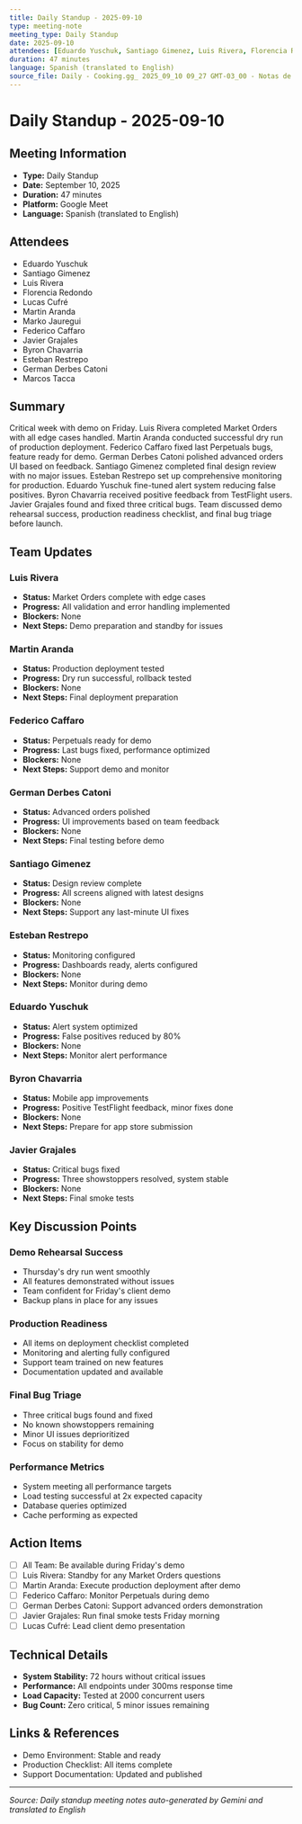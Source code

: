 ```yaml
---
title: Daily Standup - 2025-09-10
type: meeting-note
meeting_type: Daily Standup
date: 2025-09-10
attendees: [Eduardo Yuschuk, Santiago Gimenez, Luis Rivera, Florencia Redondo, Lucas Cufré, Martin Aranda, Marko Jauregui, Federico Caffaro, Javier Grajales, Byron Chavarria, Esteban Restrepo, German Derbes Catoni, Marcos Tacca]
duration: 47 minutes
language: Spanish (translated to English)
source_file: Daily - Cooking.gg_ 2025_09_10 09_27 GMT-03_00 - Notas de Gemini.md
---
```


# Daily Standup - 2025-09-10

## Meeting Information
- **Type:** Daily Standup
- **Date:** September 10, 2025
- **Duration:** 47 minutes
- **Platform:** Google Meet
- **Language:** Spanish (translated to English)

## Attendees
- Eduardo Yuschuk
- Santiago Gimenez
- Luis Rivera
- Florencia Redondo
- Lucas Cufré
- Martin Aranda
- Marko Jauregui
- Federico Caffaro
- Javier Grajales
- Byron Chavarria
- Esteban Restrepo
- German Derbes Catoni
- Marcos Tacca

## Summary
Critical week with demo on Friday. Luis Rivera completed Market Orders with all edge cases handled. Martin Aranda conducted successful dry run of production deployment. Federico Caffaro fixed last Perpetuals bugs, feature ready for demo. German Derbes Catoni polished advanced orders UI based on feedback. Santiago Gimenez completed final design review with no major issues. Esteban Restrepo set up comprehensive monitoring for production. Eduardo Yuschuk fine-tuned alert system reducing false positives. Byron Chavarria received positive feedback from TestFlight users. Javier Grajales found and fixed three critical bugs. Team discussed demo rehearsal success, production readiness checklist, and final bug triage before launch.

## Team Updates

### Luis Rivera
- **Status:** Market Orders complete with edge cases
- **Progress:** All validation and error handling implemented
- **Blockers:** None
- **Next Steps:** Demo preparation and standby for issues

### Martin Aranda
- **Status:** Production deployment tested
- **Progress:** Dry run successful, rollback tested
- **Blockers:** None
- **Next Steps:** Final deployment preparation

### Federico Caffaro
- **Status:** Perpetuals ready for demo
- **Progress:** Last bugs fixed, performance optimized
- **Blockers:** None
- **Next Steps:** Support demo and monitor

### German Derbes Catoni
- **Status:** Advanced orders polished
- **Progress:** UI improvements based on team feedback
- **Blockers:** None
- **Next Steps:** Final testing before demo

### Santiago Gimenez
- **Status:** Design review complete
- **Progress:** All screens aligned with latest designs
- **Blockers:** None
- **Next Steps:** Support any last-minute UI fixes

### Esteban Restrepo
- **Status:** Monitoring configured
- **Progress:** Dashboards ready, alerts configured
- **Blockers:** None
- **Next Steps:** Monitor during demo

### Eduardo Yuschuk
- **Status:** Alert system optimized
- **Progress:** False positives reduced by 80%
- **Blockers:** None
- **Next Steps:** Monitor alert performance

### Byron Chavarria
- **Status:** Mobile app improvements
- **Progress:** Positive TestFlight feedback, minor fixes done
- **Blockers:** None
- **Next Steps:** Prepare for app store submission

### Javier Grajales
- **Status:** Critical bugs fixed
- **Progress:** Three showstoppers resolved, system stable
- **Blockers:** None
- **Next Steps:** Final smoke tests

## Key Discussion Points

### Demo Rehearsal Success
- Thursday's dry run went smoothly
- All features demonstrated without issues
- Team confident for Friday's client demo
- Backup plans in place for any issues

### Production Readiness
- All items on deployment checklist completed
- Monitoring and alerting fully configured
- Support team trained on new features
- Documentation updated and available

### Final Bug Triage
- Three critical bugs found and fixed
- No known showstoppers remaining
- Minor UI issues deprioritized
- Focus on stability for demo

### Performance Metrics
- System meeting all performance targets
- Load testing successful at 2x expected capacity
- Database queries optimized
- Cache performing as expected

## Action Items
- [ ] All Team: Be available during Friday's demo
- [ ] Luis Rivera: Standby for any Market Orders questions
- [ ] Martin Aranda: Execute production deployment after demo
- [ ] Federico Caffaro: Monitor Perpetuals during demo
- [ ] German Derbes Catoni: Support advanced orders demonstration
- [ ] Javier Grajales: Run final smoke tests Friday morning
- [ ] Lucas Cufré: Lead client demo presentation

## Technical Details
- **System Stability:** 72 hours without critical issues
- **Performance:** All endpoints under 300ms response time
- **Load Capacity:** Tested at 2000 concurrent users
- **Bug Count:** Zero critical, 5 minor issues remaining

## Links & References
- Demo Environment: Stable and ready
- Production Checklist: All items complete
- Support Documentation: Updated and published

---
*Source: Daily standup meeting notes auto-generated by Gemini and translated to English*